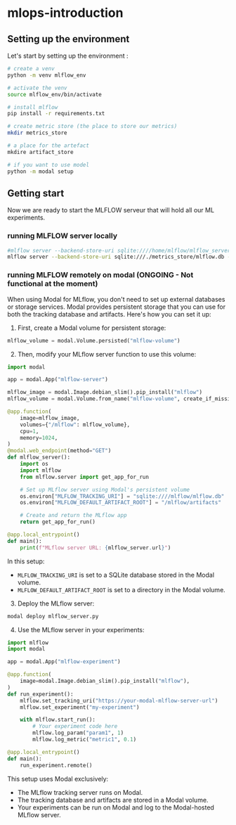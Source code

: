 # mlops-introduction

## Setting up the environment

Let's start by setting up the environment :

```sh
# create a venv
python -m venv mlflow_env

# activate the venv
source mlflow_env/bin/activate

# install mlflow
pip install -r requirements.txt

# create metric store (the place to store our metrics)
mkdir metrics_store

# a place for the artefact
mkdire artifact_store

# if you want to use model
python -m modal setup
```

## Getting start

Now we are ready to start the MLFLOW serveur that will hold all our ML experiments.

### running MLFLOW server locally

```sh
#mlflow server --backend-store-uri sqlite:////home/mlflow/mlflow_server/metrics_store/mlflow.db --default-artifact-root /home/mlflow/mlflow_server/artifact_store/
mlflow server --backend-store-uri sqlite:///./metrics_store/mlflow.db --default-artifact-root ./artifact_store/
```

### running MLFLOW remotely on modal (ONGOING - Not functional at the moment)

When using Modal for MLflow, you don't need to set up external databases or storage services. Modal provides persistent storage that you can use for both the tracking database and artifacts. Here's how you can set it up:

1. First, create a Modal volume for persistent storage:

```python
mlflow_volume = modal.Volume.persisted("mlflow-volume")
```

2. Then, modify your MLflow server function to use this volume:

```python
import modal

app = modal.App("mlflow-server")

mlflow_image = modal.Image.debian_slim().pip_install("mlflow")
mlflow_volume = modal.Volume.from_name("mlflow-volume", create_if_missing=True)

@app.function(
    image=mlflow_image,
    volumes={"/mlflow": mlflow_volume},
    cpu=1,
    memory=1024,
)
@modal.web_endpoint(method="GET")
def mlflow_server():
    import os
    import mlflow
    from mlflow.server import get_app_for_run

    # Set up MLflow server using Modal's persistent volume
    os.environ["MLFLOW_TRACKING_URI"] = "sqlite:////mlflow/mlflow.db"
    os.environ["MLFLOW_DEFAULT_ARTIFACT_ROOT"] = "/mlflow/artifacts"

    # Create and return the MLflow app
    return get_app_for_run()

@app.local_entrypoint()
def main():
    print(f"MLflow server URL: {mlflow_server.url}")
```

In this setup:

- `MLFLOW_TRACKING_URI` is set to a SQLite database stored in the Modal volume.
- `MLFLOW_DEFAULT_ARTIFACT_ROOT` is set to a directory in the Modal volume.

3. Deploy the MLflow server:

```sh
modal deploy mlflow_server.py
```

4. Use the MLflow server in your experiments:

```python
import mlflow
import modal

app = modal.App("mlflow-experiment")

@app.function(
    image=modal.Image.debian_slim().pip_install("mlflow"),
)
def run_experiment():
    mlflow.set_tracking_uri("https://your-modal-mlflow-server-url")
    mlflow.set_experiment("my-experiment")

    with mlflow.start_run():
        # Your experiment code here
        mlflow.log_param("param1", 1)
        mlflow.log_metric("metric1", 0.1)

@app.local_entrypoint()
def main():
    run_experiment.remote()
```

This setup uses Modal exclusively:

- The MLflow tracking server runs on Modal.
- The tracking database and artifacts are stored in a Modal volume.
- Your experiments can be run on Modal and log to the Modal-hosted MLflow server.